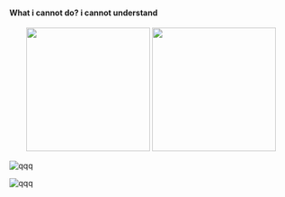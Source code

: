 #### What i cannot do?  i cannot understand

<div align="center">
  <img height="220" src="https://github-readme-stats.vercel.app/api?username=zming333&show_icons=true&bg_color=30,e96443,F4A460,A52A2A&include_all_commits=true" />
  <img height="220" src="https://github-readme-stats.vercel.app/api/top-langs/?username=zming333&show_icons=true" />
</div>

![qqq](https://github-readme-stats.vercel.app/api?username=zming333&count_private=true&show_icons=true&include_all_commits=true&bg_color=30,e96443,f4a460,a52a2a)

![qqq](https://github-readme-stats.vercel.app/api?username=zming333&count_private=true&show_icons=true&include_all_commits=true&bg_color=30,e96443,a52a2a)

